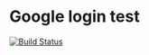 # Google login test

[![Build 
Status](https://travis-ci.com/KazuOfficial/Google-login-test.svg?branch=master)](https://travis-ci.com/KazuOfficial/Google-login-test)
